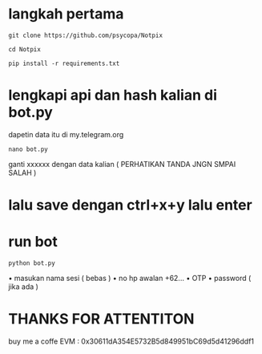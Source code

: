 # langkah pertama
```
git clone https://github.com/psycopa/Notpix
```
```
cd Notpix
```
```
pip install -r requirements.txt
```
# lengkapi api dan hash kalian di bot.py
dapetin data itu di my.telegram.org
```
nano bot.py
```
ganti xxxxxx dengan data kalian
( PERHATIKAN TANDA JNGN SMPAI SALAH )
# lalu save dengan ctrl+x+y lalu enter

# run bot 
```
python bot.py
```
• masukan nama sesi ( bebas )
• no hp awalan +62...
• OTP
• password ( jika ada )

# THANKS FOR ATTENTITON
buy me a coffe
EVM : 0x30611dA354E5732B5d849951bC69d5d41296ddf1
